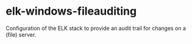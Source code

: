 # elk-windows-fileauditing
Configuration of the ELK stack to provide an audit trail for changes on a (file) server.

